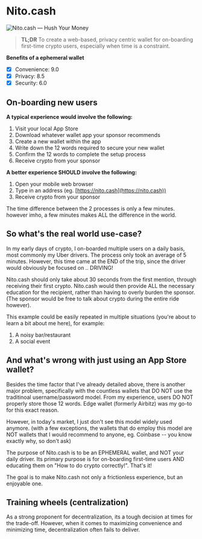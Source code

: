 # Nito.cash

![Nito.cash — Hush Your Money](https://i.imgur.com/MdeawOJ.png)

> __TL;DR__ To create a web-based, privacy centric wallet for on-boarding first-time crypto users, especially when time is a constraint.

__Benefits of a ephemeral wallet__

- [x] Convenience: 9.0
- [x] Privacy: 8.5
- [x] Security: 6.0

## On-boarding new users

__A typical experience would involve the following:__

1. Visit your local App Store
2. Download whatever wallet app your sponsor recommends
3. Create a new wallet within the app
4. Write down the 12 words required to secure your new wallet
5. Confirm the 12 words to complete the setup process
6. Receive crypto from your sponsor

__A better experience SHOULD involve the following:__

1. Open your mobile web browser
2. Type in an address (eg. [https://nito.cash](https://nito.cash))
3. Receive crypto from your sponsor

The time difference between the 2 processes is only a few minutes. however imho, a few minutes makes ALL the difference in the world.

## So what's the real world use-case?

In my early days of crypto, I on-boarded multiple users on a daily basis, most commonly my Uber drivers. The process only took an average of 5 minutes. However, this time came at the END of the trip, since the driver would obviously be focused on .. DRIVING!

Nito.cash should only take about 30 seconds from the first mention, through receiving their first crypto. Nito.cash would then provide ALL the necessary education for the recipient, rather than having to overly burden the sponsor. (The sponsor would be free to talk about crypto during the entire ride however).

This example could be easily repeated in multiple situations (you're about to learn a bit about me here), for example:

1. A noisy bar/restaurant
2. A social event

## And what's wrong with just using an App Store wallet?

Besides the time factor that I've already detailed above, there is another major problem, specifically with the countless wallets that DO NOT use the traditinoal username/password model. From my experience, users DO NOT properly store those 12 words. Edge wallet (formerly Airbitz) was my go-to for this exact reason.

However, in today's market, I just don't see this model widely used anymore. (with a few exceptions, the wallets that do employ this model are NOT wallets that I would recommend to anyone, eg. Coinbase -- you know exactly why, so don't ask)

The purpose of Nito.cash is to be an EPHEMERAL wallet, and NOT your daily driver. Its primary purpose is for on-boarding first-time users AND educating them on "How to do crypto correctly!". That's it!

The goal is to make Nito.cash not only a frictionless experience, but an enjoyable one.

## Training wheels (centralization)

As a strong proponent for decentralization, its a tough decision at times for the trade-off. However, when it comes to maximizing convenience and minimizing time, decentralization often fails to deliver.
